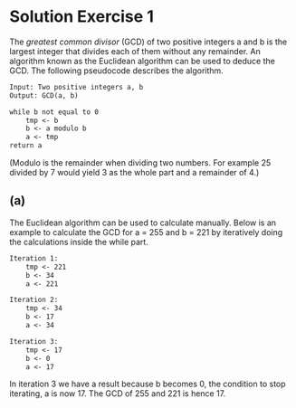 # Solution Exercise 1

The *greatest common divisor* (GCD) of two positive integers a and b is the largest integer that divides each of them without any remainder. An algorithm known as the Euclidean algorithm can be used to deduce the GCD. The following pseudocode describes the algorithm.

```txt
Input: Two positive integers a, b
Output: GCD(a, b)

while b not equal to 0
    tmp <- b
    b <- a modulo b
    a <- tmp
return a
```

(Modulo is the remainder when dividing two numbers. For example 25 divided by 7 would yield 3 as the whole part and a remainder of 4.)

## (a)

The Euclidean algorithm can be used to calculate manually. Below is an example to calculate the GCD for a = 255 and b = 221 by iteratively doing the calculations inside the while part.

```txt
Iteration 1:
    tmp <- 221
    b <- 34
    a <- 221

Iteration 2:
    tmp <- 34
    b <- 17
    a <- 34

Iteration 3:
    tmp <- 17
    b <- 0
    a <- 17
```

In iteration 3 we have a result because b becomes 0, the condition to stop iterating, a is now 17. The GCD of 255 and 221 is hence 17.
